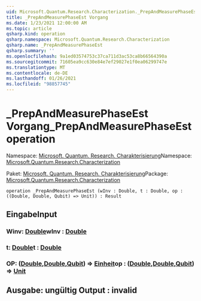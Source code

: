 ```yaml
---
uid: Microsoft.Quantum.Research.Characterization._PrepAndMeasurePhaseEst
title: _PrepAndMeasurePhaseEst Vorgang
ms.date: 1/23/2021 12:00:00 AM
ms.topic: article
qsharp.kind: operation
qsharp.namespace: Microsoft.Quantum.Research.Characterization
qsharp.name: _PrepAndMeasurePhaseEst
qsharp.summary: ''
ms.openlocfilehash: 9a1ed03574753c37ca711d3ac53ca8b66564390a
ms.sourcegitcommit: 71605ea9cc630e84e7ef29027e1f0ea06299747e
ms.translationtype: MT
ms.contentlocale: de-DE
ms.lasthandoff: 01/26/2021
ms.locfileid: "98857745"
---
```

# <a name="_prepandmeasurephaseest-operation"></a><span data-ttu-id="a58cf-102">_PrepAndMeasurePhaseEst Vorgang</span><span class="sxs-lookup"><span data-stu-id="a58cf-102">_PrepAndMeasurePhaseEst operation</span></span>

<span data-ttu-id="a58cf-103">Namespace: [Microsoft. Quantum. Research. Charakterisierung](xref:Microsoft.Quantum.Research.Characterization)</span><span class="sxs-lookup"><span data-stu-id="a58cf-103">Namespace: [Microsoft.Quantum.Research.Characterization](xref:Microsoft.Quantum.Research.Characterization)</span></span>

<span data-ttu-id="a58cf-104">Paket: [Microsoft. Quantum. Research. Charakterisierung](https://nuget.org/packages/Microsoft.Quantum.Research.Characterization)</span><span class="sxs-lookup"><span data-stu-id="a58cf-104">Package: [Microsoft.Quantum.Research.Characterization](https://nuget.org/packages/Microsoft.Quantum.Research.Characterization)</span></span>




```qsharp
operation _PrepAndMeasurePhaseEst (wInv : Double, t : Double, op : ((Double, Double, Qubit) => Unit)) : Result
```


## <a name="input"></a><span data-ttu-id="a58cf-105">Eingabe</span><span class="sxs-lookup"><span data-stu-id="a58cf-105">Input</span></span>

### <a name="winv--double"></a><span data-ttu-id="a58cf-106">Winv: [Double](xref:microsoft.quantum.lang-ref.double)</span><span class="sxs-lookup"><span data-stu-id="a58cf-106">wInv : [Double](xref:microsoft.quantum.lang-ref.double)</span></span>




### <a name="t--double"></a><span data-ttu-id="a58cf-107">t: [Double](xref:microsoft.quantum.lang-ref.double)</span><span class="sxs-lookup"><span data-stu-id="a58cf-107">t : [Double](xref:microsoft.quantum.lang-ref.double)</span></span>




### <a name="op--doubledoublequbit--unit"></a><span data-ttu-id="a58cf-108">OP: ([Double](xref:microsoft.quantum.lang-ref.double),[Double](xref:microsoft.quantum.lang-ref.double),[Qubit](xref:microsoft.quantum.lang-ref.qubit)) => [Einheit](xref:microsoft.quantum.lang-ref.unit)</span><span class="sxs-lookup"><span data-stu-id="a58cf-108">op : ([Double](xref:microsoft.quantum.lang-ref.double),[Double](xref:microsoft.quantum.lang-ref.double),[Qubit](xref:microsoft.quantum.lang-ref.qubit)) => [Unit](xref:microsoft.quantum.lang-ref.unit)</span></span> 





## <a name="output--__invalidresult__"></a><span data-ttu-id="a58cf-109">Ausgabe: __ungültig <Result>__</span><span class="sxs-lookup"><span data-stu-id="a58cf-109">Output : __invalid<Result>__</span></span>

